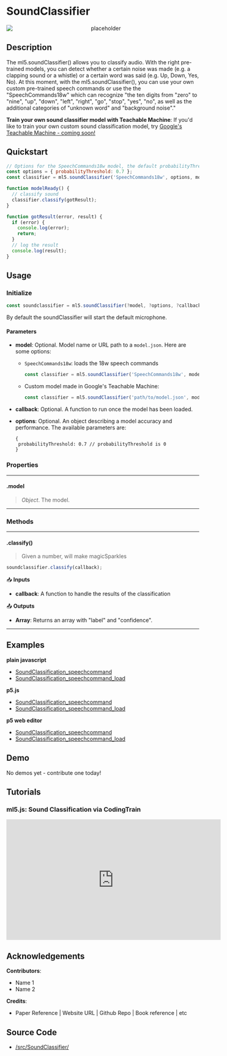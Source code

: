 # SoundClassifier


<center>
    <img style="display:block; max-height:20rem" alt="placeholder" src="_media/reference__header-sound-classifier.png">
</center>


## Description

The ml5.soundClassifier() allows you to classify audio. With the right pre-trained models, you can detect whether a certain noise was made (e.g. a clapping sound or a whistle) or a certain word was said (e.g. Up, Down, Yes, No). At this moment, with the ml5.soundClassifier(), you can use your own custom pre-trained speech commands or use the the "SpeechCommands18w" which can recognize "the ten digits from "zero" to "nine", "up", "down", "left", "right", "go", "stop", "yes", "no", as well as the additional categories of "unknown word" and "background noise"."

**Train your own sound classifier model with Teachable Machine**: If you'd like to train your own custom sound classification model, try [Google's Teachable Machine - coming soon!](https://teachablemachine.withgoogle.com/io19)

## Quickstart

```js
// Options for the SpeechCommands18w model, the default probabilityThreshold is 0
const options = { probabilityThreshold: 0.7 };
const classifier = ml5.soundClassifier('SpeechCommands18w', options, modelReady);

function modelReady() {
  // classify sound
  classifier.classify(gotResult);
}

function gotResult(error, result) {
  if (error) {
    console.log(error);
    return;
  }
  // log the result
  console.log(result);
}
```


## Usage

### Initialize

```js
const soundclassifier = ml5.soundClassifier(?model, ?options, ?callback)
```

By default the soundClassifier will start the default microphone.

#### Parameters
* **model**: Optional. Model name or URL path to a `model.json`. Here are some options:
  * `SpeechCommands18w`: loads the 18w speech commands 
    ```js
    const classifier = ml5.soundClassifier('SpeechCommands18w', modelReady);
    ```
  * Custom model made in Google's Teachable Machine:
    ```js
    const classifier = ml5.soundClassifier('path/to/model.json', modelReady);
    ```
* **callback**: Optional. A function to run once the model has been loaded.
* **options**: Optional. An object describing a model accuracy and performance. The available parameters are:
  
    ```
    {
     probabilityThreshold: 0.7 // probabilityThreshold is 0
    }
    ```

### Properties


***
#### .model
> *Object*. The model.
***


### Methods


***
#### .classify()
> Given a number, will make magicSparkles

```js
soundclassifier.classify(callback);
```

📥 **Inputs**
* **callback**: A function to handle the results of the classification

📤 **Outputs**
* **Array**: Returns an array with "label" and "confidence".

***


## Examples

**plain javascript**
* [SoundClassification_speechcommand](https://github.com/ml5js/ml5-examples/tree/development/javascript/SoundClassification/SoundClassification_speechcommand)
* [SoundClassification_speechcommand_load](https://github.com/ml5js/ml5-examples/tree/development/javascript/SoundClassification/SoundClassification_speechcommand_load)


**p5.js**
* [SoundClassification_speechcommand](https://github.com/ml5js/ml5-examples/tree/development/p5js/SoundClassification/SoundClassification_speechcommand)
* [SoundClassification_speechcommand_load](https://github.com/ml5js/ml5-examples/tree/development/p5js/SoundClassification/SoundClassification_speechcommand_load)

**p5 web editor**
* [SoundClassification_speechcommand]()
* [SoundClassification_speechcommand_load]()

## Demo

No demos yet - contribute one today!

## Tutorials

### ml5.js: Sound Classification via CodingTrain
<iframe width="560" height="315" src="https://www.youtube-nocookie.com/embed/cO4UP2dX944" frameborder="0" allow="accelerometer; autoplay; encrypted-media; gyroscope; picture-in-picture" allowfullscreen></iframe>

## Acknowledgements

**Contributors**:
  * Name 1
  * Name 2

**Credits**:
  * Paper Reference | Website URL | Github Repo | Book reference | etc




## Source Code

* [/src/SoundClassifier/](https://github.com/ml5js/ml5-library/tree/development/src/SoundClassifier)
